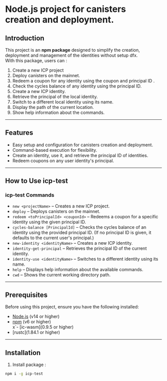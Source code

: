 # Node.js project for canisters creation and deployment.

## Introduction  

This project is an **npm package** designed to simplify the creation, deployment and management of the identities without setup dfx.  
With this package, users can :  
1. Create a new ICP project
2. Deploy canisters on the mainnet.  
3. Redeem a coupon for any identity using the coupon and principal ID .
4. Check the cycles balance of any identity using the principal ID.
5. Create a new ICP identity.
6. Retrieve the principal of the local identity.
7. Switch to a different local identity using its name.
8. Display the path of the current location.
9. Show help information about the commands.

---  

## Features  

- Easy setup and configuration for canisters creation and deployment.  
- Command-based execution for flexibility.  
- Create an identity, use it, and retrieve the principal ID of identities.
- Redeem coupons on any user identity's principal.

---  

## How to Use icp-test  

### icp-test Commands  

- `new <projectName>` – Creates a new ICP project.  
- `deploy` – Deploys canisters on the mainnet.  
- `redeem <toPrincipalId> <couponId>` – Redeems a coupon for a specific identity using the given principal ID.  
- `cycles-balance [PrincipalId]` – Checks the cycles balance of an identity using the provided principal ID. (If no principal ID is given, it defaults to the current user's principal.)  
- `new-identity <identityName>` – Creates a new ICP identity.  
- `identity-get-principal` – Retrieves the principal ID of the current identity.  
- `identity-use <identityName>` – Switches to a different identity using its name.  
- `help` – Displays help information about the available commands.  
- `cwd` – Shows the current working directory path.  


---  


## Prerequisites  

Before using this project, ensure you have the following installed:  

- [Node.js](https://nodejs.org/) (v14 or higher)  
- [npm](https://www.npmjs.com/) (v6 or higher)  
x`- [ic-wasm](0.9.5 or higher)
- [rustc](1.84.1 or higher)

---  

## Installation  

1. Install package :  
 ```bash  
 npm i -g icp-test
```
